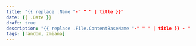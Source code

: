 ```yaml
---
title: "{{ replace .Name "-" " " | title }}"
date: {{ .Date }}
draft: true
description: "{{ replace .File.ContentBaseName "-" " " | title }} - "
tags: [random, zmiana]
---
```

